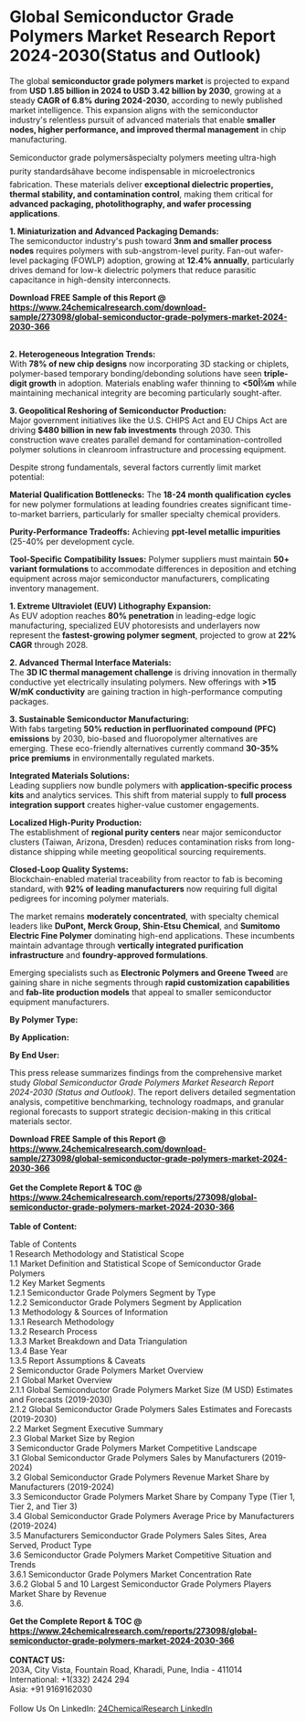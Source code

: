 <h1>Global Semiconductor Grade Polymers Market Research Report 2024-2030(Status and Outlook)</h1><p>The global <strong>semiconductor grade polymers market</strong> is projected to expand from <strong>USD 1.85 billion in 2024 to USD 3.42 billion by 2030</strong>, growing at a steady <strong>CAGR of 6.8% during 2024-2030</strong>, according to newly published market intelligence. This expansion aligns with the semiconductor industry's relentless pursuit of advanced materials that enable <strong>smaller nodes, higher performance, and improved thermal management</strong> in chip manufacturing.</p><p>Semiconductor grade polymersâspecialty polymers meeting ultra-high purity standardsâhave become indispensable in microelectronics fabrication. These materials deliver <strong>exceptional dielectric properties, thermal stability, and contamination control</strong>, making them critical for <strong>advanced packaging, photolithography, and wafer processing applications</strong>.</p><p><strong>1. Miniaturization and Advanced Packaging Demands:</strong><br>
The semiconductor industry's push toward <strong>3nm and smaller process nodes</strong> requires polymers with sub-angstrom-level purity. Fan-out wafer-level packaging (FOWLP) adoption, growing at <strong>12.4% annually</strong>, particularly drives demand for low-k dielectric polymers that reduce parasitic capacitance in high-density interconnects.</p><div><b>Download FREE Sample of this Report @ 
            <a href="https://www.24chemicalresearch.com/download-sample/273098/global-semiconductor-grade-polymers-market-2024-2030-366">
            https://www.24chemicalresearch.com/download-sample/273098/global-semiconductor-grade-polymers-market-2024-2030-366</a></b></div><br><p><strong>2. Heterogeneous Integration Trends:</strong><br>
With <strong>78% of new chip designs</strong> now incorporating 3D stacking or chiplets, polymer-based temporary bonding/debonding solutions have seen <strong>triple-digit growth</strong> in adoption. Materials enabling wafer thinning to <strong>&lt;50Î¼m</strong> while maintaining mechanical integrity are becoming particularly sought-after.</p><p><strong>3. Geopolitical Reshoring of Semiconductor Production:</strong><br>
Major government initiatives like the U.S. CHIPS Act and EU Chips Act are driving <strong>$480 billion in new fab investments</strong> through 2030. This construction wave creates parallel demand for contamination-controlled polymer solutions in cleanroom infrastructure and processing equipment.</p><p>Despite strong fundamentals, several factors currently limit market potential:</p><p><strong>Material Qualification Bottlenecks:</strong> The <strong>18-24 month qualification cycles</strong> for new polymer formulations at leading foundries creates significant time-to-market barriers, particularly for smaller specialty chemical providers.</p><p><strong>Purity-Performance Tradeoffs:</strong> Achieving <strong>ppt-level metallic impurities</strong> (25-40% per development cycle.</p><p><strong>Tool-Specific Compatibility Issues:</strong> Polymer suppliers must maintain <strong>50+ variant formulations</strong> to accommodate differences in deposition and etching equipment across major semiconductor manufacturers, complicating inventory management.</p><p><strong>1. Extreme Ultraviolet (EUV) Lithography Expansion:</strong><br>
As EUV adoption reaches <strong>80% penetration</strong> in leading-edge logic manufacturing, specialized EUV photoresists and underlayers now represent the <strong>fastest-growing polymer segment</strong>, projected to grow at <strong>22% CAGR</strong> through 2028.</p><p><strong>2. Advanced Thermal Interface Materials:</strong><br>
The <strong>3D IC thermal management challenge</strong> is driving innovation in thermally conductive yet electrically insulating polymers. New offerings with <strong>&gt;15 W/mK conductivity</strong> are gaining traction in high-performance computing packages.</p><p><strong>3. Sustainable Semiconductor Manufacturing:</strong><br>
With fabs targeting <strong>50% reduction in perfluorinated compound (PFC) emissions</strong> by 2030, bio-based and fluoropolymer alternatives are emerging. These eco-friendly alternatives currently command <strong>30-35% price premiums</strong> in environmentally regulated markets.</p><p><strong>Integrated Materials Solutions:</strong><br>
	Leading suppliers now bundle polymers with <strong>application-specific process kits</strong> and analytics services. This shift from material supply to <strong>full process integration support</strong> creates higher-value customer engagements.</p><p><strong>Localized High-Purity Production:</strong><br>
	The establishment of <strong>regional purity centers</strong> near major semiconductor clusters (Taiwan, Arizona, Dresden) reduces contamination risks from long-distance shipping while meeting geopolitical sourcing requirements.</p><p><strong>Closed-Loop Quality Systems:</strong><br>
	Blockchain-enabled material traceability from reactor to fab is becoming standard, with <strong>92% of leading manufacturers</strong> now requiring full digital pedigrees for incoming polymer materials.</p><p>The market remains <strong>moderately concentrated</strong>, with specialty chemical leaders like <strong>DuPont, Merck Group, Shin-Etsu Chemical</strong>, and <strong>Sumitomo Electric Fine Polymer</strong> dominating high-end applications. These incumbents maintain advantage through <strong>vertically integrated purification infrastructure</strong> and <strong>foundry-approved formulations</strong>.</p><p>Emerging specialists such as <strong>Electronic Polymers and Greene Tweed</strong> are gaining share in niche segments through <strong>rapid customization capabilities</strong> and <strong>fab-lite production models</strong> that appeal to smaller semiconductor equipment manufacturers.</p><p><strong>By Polymer Type:</strong></p><p><strong>By Application:</strong></p><p><strong>By End User:</strong></p><p>This press release summarizes findings from the comprehensive market study <em>Global Semiconductor Grade Polymers Market Research Report 2024-2030 (Status and Outlook)</em>. The report delivers detailed segmentation analysis, competitive benchmarking, technology roadmaps, and granular regional forecasts to support strategic decision-making in this critical materials sector.</p><div><b>Download FREE Sample of this Report @ 
            <a href="https://www.24chemicalresearch.com/download-sample/273098/global-semiconductor-grade-polymers-market-2024-2030-366">
            https://www.24chemicalresearch.com/download-sample/273098/global-semiconductor-grade-polymers-market-2024-2030-366</a></b></div><br><div><b>Get the Complete Report & TOC @ 
            <a href="https://www.24chemicalresearch.com/reports/273098/global-semiconductor-grade-polymers-market-2024-2030-366">
            https://www.24chemicalresearch.com/reports/273098/global-semiconductor-grade-polymers-market-2024-2030-366</a></b></div><br>
            <b>Table of Content:</b><p>Table of Contents<br />
1 Research Methodology and Statistical Scope<br />
1.1 Market Definition and Statistical Scope of Semiconductor Grade Polymers<br />
1.2 Key Market Segments<br />
1.2.1 Semiconductor Grade Polymers Segment by Type<br />
1.2.2 Semiconductor Grade Polymers Segment by Application<br />
1.3 Methodology & Sources of Information<br />
1.3.1 Research Methodology<br />
1.3.2 Research Process<br />
1.3.3 Market Breakdown and Data Triangulation<br />
1.3.4 Base Year<br />
1.3.5 Report Assumptions & Caveats<br />
2 Semiconductor Grade Polymers Market Overview<br />
2.1 Global Market Overview<br />
2.1.1 Global Semiconductor Grade Polymers Market Size (M USD) Estimates and Forecasts (2019-2030)<br />
2.1.2 Global Semiconductor Grade Polymers Sales Estimates and Forecasts (2019-2030)<br />
2.2 Market Segment Executive Summary<br />
2.3 Global Market Size by Region<br />
3 Semiconductor Grade Polymers Market Competitive Landscape<br />
3.1 Global Semiconductor Grade Polymers Sales by Manufacturers (2019-2024)<br />
3.2 Global Semiconductor Grade Polymers Revenue Market Share by Manufacturers (2019-2024)<br />
3.3 Semiconductor Grade Polymers Market Share by Company Type (Tier 1, Tier 2, and Tier 3)<br />
3.4 Global Semiconductor Grade Polymers Average Price by Manufacturers (2019-2024)<br />
3.5 Manufacturers Semiconductor Grade Polymers Sales Sites, Area Served, Product Type<br />
3.6 Semiconductor Grade Polymers Market Competitive Situation and Trends<br />
3.6.1 Semiconductor Grade Polymers Market Concentration Rate<br />
3.6.2 Global 5 and 10 Largest Semiconductor Grade Polymers Players Market Share by Revenue<br />
3.6.</p><div><b>Get the Complete Report & TOC @ 
            <a href="https://www.24chemicalresearch.com/reports/273098/global-semiconductor-grade-polymers-market-2024-2030-366">
            https://www.24chemicalresearch.com/reports/273098/global-semiconductor-grade-polymers-market-2024-2030-366</a></b></div><br><b>CONTACT US:</b><br>
            203A, City Vista, Fountain Road, Kharadi, Pune, India - 411014<br>
            International: +1(332) 2424 294<br>
            Asia: +91 9169162030 <br><br>
            Follow Us On LinkedIn: <a href="https://www.linkedin.com/company/24chemicalresearch/">24ChemicalResearch LinkedIn</a>